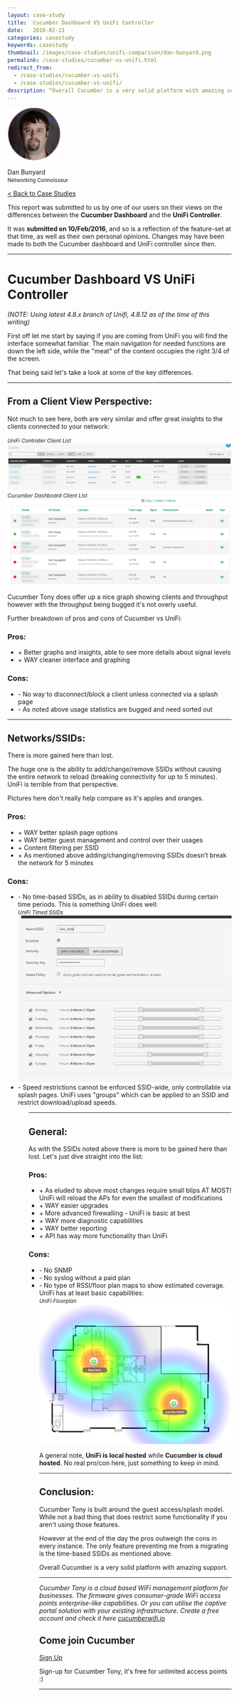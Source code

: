 ```yaml
---
layout: case-study
title:  Cucumber Dashboard VS UniFi Controller
date:   2016-02-21
categories: casestudy
keywords: casestudy
thumbnail: /images/case-studies/unifi-comparison/dan-bunyard.png
permalink: /case-studies/cucumber-vs-unifi.html
redirect_from:
  - /case-studies/cucumber-vs-unifi
  - /case-studies/cucumber-vs-unifi/
description: “Overall Cucumber is a very solid platform with amazing support.”
---
```


<div class="mdl-grid">
<div class="case-study-side mdl-cell mdl-cell--3-col mdl-cell--8-col-tablet mdl-cell--4-col-phone mdl-typography--text-center mdl-shadow--4dp">
<img class="cs-portrait text-center" src="/images/case-studies/unifi-comparison/dan-bunyard.png" width="120px">
<p>Dan Bunyard<br><small>Networking Connoisseur</small></p>
</div>

<div class="case-study-post mdl-cell mdl-cell--9-col mdl-shadow--4dp">
<a href="/community/showcase/">< Back to Case Studies</a>

<p>This report was submitted to us by one of our users on their views on the differences between the <b>Cucumber Dashboard</b> and the <b>UniFi Controller</b>.</p>

<p>It was <b>submitted on 10/Feb/2016</b>, and so is a reflection of the feature-set at that time, as well as their own personal opinions. Changes may have been made to both the Cucumber dashboard and UniFi controller since then.</p>

<hr>

<h1>Cucumber Dashboard VS UniFi Controller</h1>

<p><i>(NOTE: Using latest 4.8.x branch of Unifi, 4.8.12 as of the time of this writing)</i></p>

<p>First off let me start by saying if you are coming from UniFi you will find the interface somewhat familiar. The main navigation for needed functions are down the left side, while the "meat" of the content occupies the right 3/4 of the screen.</p>

<p>That being said let's take a look at some of the key differences.</p>

<hr>

<h2>From a Client View Perspective:</h2>

<p>Not much to see here, both are very similar and offer great insights to the clients connected to your network:</p>

<div class="mdl-typography--text-center">
  <i><small>UniFi Controller Client List</small></i>
  <br>
  <img src="/images/case-studies/unifi-comparison/unifi-clients.png">
</div>
<div class="mdl-typography--text-center">
  <i><small>Cucumber Dashboard Client List</small></i>
  <br>
  <img src="/images/case-studies/unifi-comparison/ct-clients.png">
</div>

<p>Cucumber Tony does offer up a nice graph showing clients and throughput however with the throughput being bugged it's not overly useful.</p>

<p>Further breakdown of pros and cons of Cucumber vs UniFi:</p>

<h3>Pros:</h3>
<ul>
<li>+ Better graphs and insights, able to see more details about signal levels</li>
<li>+ WAY cleaner interface and graphing</li>
</ul>

<h3>Cons:</h3>
<ul>
<li>- No way to disconnect/block a client unless connected via a splash page</li>
<li>- As noted above usage statistics are bugged and need sorted out</li>
</ul>

<hr>

<h2>Networks/SSIDs:</h2>

<p>There is more gained here than lost.</p>

<p>The huge one is the ability to add/change/remove SSIDs without causing the entire network to reload (breaking connectivity for up to 5 minutes). UniFi is terrible from that perspective.</p>

<p>Pictures here don't really help compare as it's apples and oranges.</p>

<h3>Pros:</h3>
<ul>
<li>+ WAY better splash page options</li>
<li>+ WAY better guest management and control over their usages</li>
<li>+ Content filtering per SSID</li>
<li>+ As mentioned above adding/changing/removing SSIDs doesn't break the network for 5 minutes</li>
</ul>

<h3>Cons:</h3>
<ul>
<li>- No time-based SSIDs, as in ability to disabled SSIDs during certain time periods.  This is something UniFi does well:</li>
  <div class="mdl-typography--text-center">
    <i><small>UniFi Timed SSIDs</small></i>
    <br>
    <img src="/images/case-studies/unifi-comparison/unifi-timed-ssid.png">
  </div>
<li>- Speed restrictions cannot be enforced SSID-wide, only controllable via splash pages.  UniFi uses "groups" which can be applied to an SSID and restrict download/upload speeds.</li>
<ul>

<hr>

<h2>General:</h2>

<p>As with the SSIDs noted above there is more to be gained here than lost. Let's just dive straight into the list:</p>

<h3>Pros:</h3>
<ul>
<li>+ As eluded to above most changes require small blips AT MOST! UniFi will reload the APs for even the smallest of modifications</li>
<li>+ WAY easier upgrades</li>
<li>+ More advanced firewalling - UniFi is basic at best</li>
<li>+ WAY more diagnostic capabilities</li>
<li>+ WAY better reporting</li>
<li>+ API has way more functionality than UniFi</li>
</ul>

<h3>Cons:</h3>
<ul>
<li>- No SNMP</li>
<li>- No syslog without a paid plan</li>
<li>- No type of RSSI/floor plan maps to show estimated coverage. UniFi has at least basic capabilities:</li>
  <div class="mdl-typography--text-center">
    <i><small>UniFi Floorplan</small></i>
    <br>
    <img src="/images/case-studies/unifi-comparison/unifi-map.png">
  </div>

<p>A general note, <b>UniFi is local hosted</b> while <b>Cucumber is cloud hosted</b>. No real pro/con here, just something to keep in mind.</p>

<hr>

<h2>Conclusion:</h2>

<p>Cucumber Tony is built around the guest access/splash model. While not a bad thing that does restrict some functionality if you aren't using those features.</p>

<p>However at the end of the day the pros outweigh the cons in every instance. The only feature preventing me from a migrating is the time-based SSIDs as mentioned above.</p>

<p>Overall Cucumber is a very solid platform with amazing support.</p>

<hr>

<div class="mdl-typography--text-center">
<p><i>Cucumber Tony is a cloud based WiFi management platform for businesses. The firmware gives consumer-grade WiFi access points enterprise-like capabilities. Or you can utilise the captive portal solution with your existing infrastructure. Create a free account and check it here <a href="https://cucumberwifi.io">cucumberwifi.io</a></i></p>
<div class="mdl-typography--text-center">
<h2>Come join Cucumber</h2>
<a href="https://my.ctapp.io/#/create" class="button success dst">Sign Up</a><br>
<p>Sign-up for Cucumber Tony, it's free for unlimited access points :)</p>
</div>
<hr>
</div>
</div>
</div>
